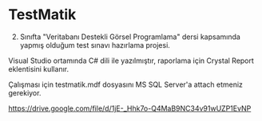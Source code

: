 # TestMatik

2. Sınıfta "Veritabanı Destekli Görsel Programlama" dersi kapsamında yapmış olduğum test sınavı hazırlama projesi.

Visual Studio ortamında C# dili ile yazılmıştır, raporlama için Crystal Report eklentisini kullanır.

Çalışması için testmatik.mdf dosyasını MS SQL Server'a attach etmeniz gerekiyor.

https://drive.google.com/file/d/1jE-_Hhk7o-Q4MaB9NC34v91wUZP1EvNP
